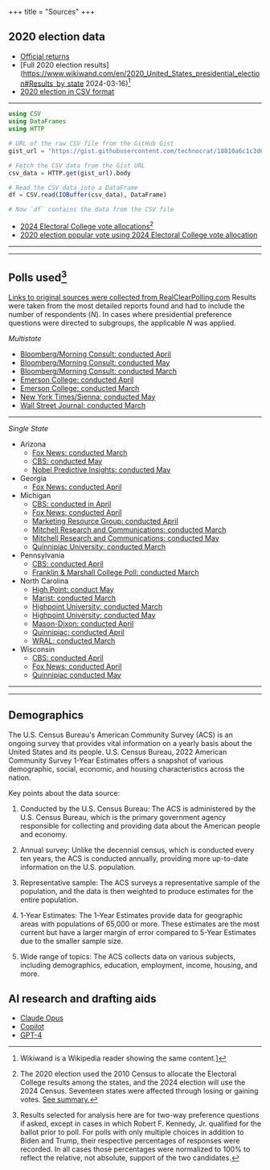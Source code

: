+++
title = "Sources"
+++

## 2020 election data

* [Official returns](https://www.archives.gov/electoral-college/2020)
* [Full 2020 election results](https://www.wikiwand.com/en/2020_United_States_presidential_election#Results_by_state 2024-03-16)[^1]
* [2020 election in CSV format](https://gist.githubusercontent.com/technocrat/18810a6c1c3d6d2c443876f06df0ad28/raw/a4b7ebf2d6429c5224417a133caa61dedfaa433e/2020vote.csv)
---
```julia
using CSV
using DataFrames
using HTTP

# URL of the raw CSV file from the GitHub Gist
gist_url = "https://gist.githubusercontent.com/technocrat/18810a6c1c3d6d2c443876f06df0ad28/raw/a4b7ebf2d6429c5224417a133caa61dedfaa433e/2020vote.csv"

# Fetch the CSV data from the Gist URL
csv_data = HTTP.get(gist_url).body

# Read the CSV data into a DataFrame
df = CSV.read(IOBuffer(csv_data), DataFrame)

# Now `df` contains the data from the CSV file
```
* [2024 Electoral College vote allocations](https://www.archives.gov/electoral-college/allocation)[^2]
* [2020 election popular vote using 2024 Electoral College vote allocation](https://raw.githubusercontent.com/technocrat/swingwatch.org/main/_assets/objs/2024vote.csv)

---
[^1]: Wikiwand is a Wikipedia reader showing the same content.]
[^2]: The 2020 election used the 2010 Census to allocate the Electoral College results among the states, and the 2024 election will use the 2024 Census. Seventeen states were affected through losing or gaining votes. [See summary.](http://swingwatch.org/changes/)

---

## Polls used[^3]

[Links to original sources were collected from RealClearPolling.com](https://www.realclearpolling.com/latest-polls/election) Results were taken from the most detailed reports found and had to include the number of respondents ($N$). In cases where presidential preference questions were directed to subgroups, the applicable $N$ was applied.

*Multistate*

  - [Bloomberg/Morning Consult: conducted April](https://pro-assets.morningconsult.com/wp-uploads/2024/04/Bloomberg_2024-Election-Tracking-Wave-7.pdf)
  - [Bloomberg/Morning Consult: conducted May](https://pro-assets.morningconsult.com/wp-uploads/2024/05/Bloomberg-Election-Tracking-Wave-8-Toplines-Crosstabs.pdf)
  - [Bloomberg/Morning Consult: conducted March](https://pro-assets.morningconsult.com/wp-uploads/2024/03/Bloomberg_2024-Election-Tracking-Wave-6.pdf) 
  - [Emerson College: conducted April](https://emersoncollegepolling.com/trump-holds-edge-over-biden-in-seven-key-swing-state-polls/)
  - [Emerson College: conducted March](https://emersoncollegepolling.com/category/state-poll/)
  - [New York Times/Sienna: conducted May](https://www.nytimes.com/interactive/2024/05/13/us/elections/times-siena-poll-registered-voter-crosstabs.html)
  - [Wall Street Journal: conducted March ]((https://s.wsj.net/public/resources/documents/WSJ_Swing_States_Partial_March_2024.pdf))

---

*Single State*

* Arizona
  - [Fox News: conducted March](https://static.foxnews.com/foxnews.com/content/uploads/2024/03/Fox_March-7-11-2024_Arizona_Topline_March-13-Release.pdf)
  - [CBS: conducted May](https://www.scribd.com/document/733845819/cbsnews-20240519-AZ-1-SUN#1fullscreen=1)
  - [Nobel Predictive Insights: conducted May](https://www.scribd.com/document/733845819/cbsnews-20240519-AZ-1-SUN#1fullscreen=1)
* Georgia
  - [Fox News: conducted April](https://static.foxnews.com/foxnews.com/content/uploads/2024/04/Fox_April-11-16-2024_GEORGIA_Topline_April-18-Release-1.pdf)
* Michigan
  - [CBS: conducted in April](https://www.scribd.com/document/727317994/Cbsnews-20240428-MI-SUN)
  - [Fox News: conducted April](https://static.foxnews.com/foxnews.com/content/uploads/2024/04/Fox_April-11-16-2024_MICHIGAN_Topline_April-18-Release.pdf)
  - [Marketing Resource Group: conducted April](https://www.realclearpolitics.com/docs/2024/michigan-poll-presidential-election-Press_Release.pdf)
  - [Mitchell Research and Communications: conducted March](https://www.realclearpolitics.com/docs/2024/Mitchell-MIRS_MI_Poll_Press_Release_-_Presidential_Race_12_NOON_3-20-24.pdf)
  -  [Mitchell Research and Communications: conducted May](https://www.realclearpolitics.com/docs/2024/Mitchell-MIRS_MI_Poll_Press_Release_-_Presidential_Race_517_PM_5-27-24.pdf)
  - [Quinnipiac University: conducted March](https://poll.qu.edu/poll-release?releaseid=3893)
* Pennsylvania
  - [CBS: conducted April](https://www.scribd.com/document/727318459/Cbsnews-20240428-PA-SUN)
  - [Franklin & Marshall College Poll: conducted March](https://www.fandmpoll.org/franklin-marshall-poll-release-april-2024)
* North Carolina
  - [High Point: conduct May](https://www.highpoint.edu/src/files/2023/08/103memo.pdf)
  -  [Marist: conducted March ](https://maristpoll.marist.edu/wp-content/uploads/2024/03/Marist-Poll_North-Carolina-NOS-and-Tables_202403181357.pdf)
  - [Highpoint University: conducted March](https://www.highpoint.edu/src/files/2023/08/102memo.pdf)
  - [Highpoint University: conducted May](https://www.highpoint.edu/src/files/2023/08/103memo.pdf)
  - [Mason-Dixon: conducted April](https://thehill.com/homenews/campaign/4603458-trump-leads-biden-in-north-carolina-poll/)
  - [Quinnipiac: conducted April](https://poll.qu.edu/images/polling/nc/nc04102024_ncaa99.pdf)
  - [WRAL: conducted March](https://wwwcache.wral.com/asset/news/state/nccapitol/2024/03/12/21325738/3247050-Poll_Report_-_PollPrint-DMID1-628w54pob.pdf)
* Wisconsin
  - [CBS: conducted April](https://www.scribd.com/document/727319278/Cbsnews-20240428-WI-SUN)
  - [Fox News: conducted April](https://static.foxnews.com/foxnews.com/content/uploads/2024/04/b002d3b3-Fox_April-11-16-2024_WISCONSIN_Topline_April-18-Release.pdf)
  - [Quinnipiac conducted May](https://poll.qu.edu/images/polling/wi/wi05082024_wizz76.pdf)
  
---
[^3]: Results selected for analysis here are for two-way preference questions if asked, except in cases in which Robert F. Kennedy, Jr. qualified for the ballot prior to poll. For polls with only multiple choices in addition to Biden and Trump, their respective percentages of responses were recorded. In all cases those percentages were normalized to 100% to reflect the relative, not absolute, support of the two candidates.
---

## Demographics

The U.S. Census Bureau's American Community Survey (ACS) is an ongoing survey that provides vital information on a yearly basis about the United States and its people. U.S. Census Bureau, 2022 American Community Survey 1-Year Estimates offers a snapshot of various demographic, social, economic, and housing characteristics across the nation.

Key points about the data source:

1. Conducted by the U.S. Census Bureau: The ACS is administered by the U.S. Census Bureau, which is the primary government agency responsible for collecting and providing data about the American people and economy.

2. Annual survey: Unlike the decennial census, which is conducted every ten years, the ACS is conducted annually, providing more up-to-date information on the U.S. population.

3. Representative sample: The ACS surveys a representative sample of the population, and the data is then weighted to produce estimates for the entire population.

4. 1-Year Estimates: The 1-Year Estimates provide data for geographic areas with populations of 65,000 or more. These estimates are the most current but have a larger margin of error compared to 5-Year Estimates due to the smaller sample size.

5. Wide range of topics: The ACS collects data on various subjects, including demographics, education, employment, income, housing, and more.

## AI research and drafting aids

* [Claude Opus](https://claude.ai)
* [Copilot](https://bing.com)
* [GPT-4](https://perplexity.ai)


